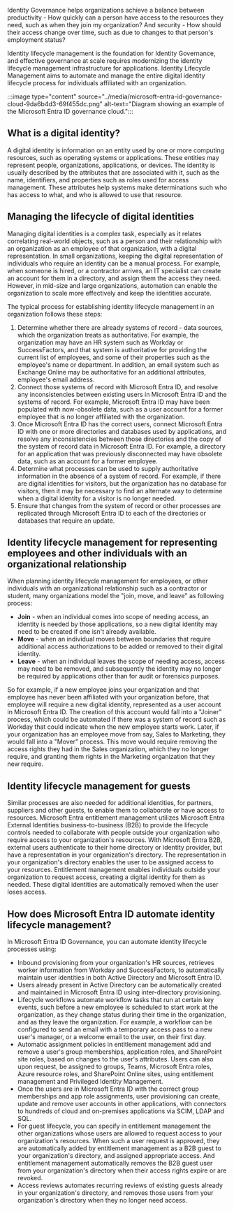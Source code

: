 Identity Governance helps organizations achieve a balance between productivity - How quickly can a person have access to the resources they need, such as when they join my organization? And security - How should their access change over time, such as due to changes to that person's employment status?

Identity lifecycle management is the foundation for Identity Governance, and effective governance at scale requires modernizing the identity lifecycle management infrastructure for applications. Identity Lifecycle Management aims to automate and manage the entire digital identity lifecycle process for individuals affiliated with an organization.

:::image type="content" source="../media/microsoft-entra-id-governance-cloud-9da6b4d3-69f455dc.png" alt-text="Diagram showing an example of the Microsoft Entra ID governance cloud.":::


## What is a digital identity?

A digital identity is information on an entity used by one or more computing resources, such as operating systems or applications. These entities may represent people, organizations, applications, or devices. The identity is usually described by the attributes that are associated with it, such as the name, identifiers, and properties such as roles used for access management. These attributes help systems make determinations such who has access to what, and who is allowed to use that resource.

## Managing the lifecycle of digital identities

Managing digital identities is a complex task, especially as it relates correlating real-world objects, such as a person and their relationship with an organization as an employee of that organization, with a digital representation. In small organizations, keeping the digital representation of individuals who require an identity can be a manual process. For example, when someone is hired, or a contractor arrives, an IT specialist can create an account for them in a directory, and assign them the access they need. However, in mid-size and large organizations, automation can enable the organization to scale more effectively and keep the identities accurate.

The typical process for establishing identity lifecycle management in an organization follows these steps:

1.  Determine whether there are already systems of record - data sources, which the organization treats as authoritative. For example, the organization may have an HR system such as Workday or SuccessFactors, and that system is authoritative for providing the current list of employees, and some of their properties such as the employee's name or department. In addition, an email system such as Exchange Online may be authoritative for an additional attributes, employee's email address.<br>
2.  Connect those systems of record with Microsoft Entra ID, and resolve any inconsistencies between existing users in Microsoft Entra ID and the systems of record. For example, Microsoft Entra ID may have been populated with now-obsolete data, such as a user account for a former employee that is no longer affiliated with the organization.<br>
3.  Once Microsoft Entra ID has the correct users, connect Microsoft Entra ID with one or more directories and databases used by applications, and resolve any inconsistencies between those directories and the copy of the system of record data in Microsoft Entra ID. For example, a directory for an application that was previously disconnected may have obsolete data, such as an account for a former employee.<br>
4.  Determine what processes can be used to supply authoritative information in the absence of a system of record. For example, if there are digital identities for visitors, but the organization has no database for visitors, then it may be necessary to find an alternate way to determine when a digital identity for a visitor is no longer needed.<br>
5.  Ensure that changes from the system of record or other processes are replicated through Microsoft Entra ID to each of the directories or databases that require an update.<br>

## Identity lifecycle management for representing employees and other individuals with an organizational relationship

When planning identity lifecycle management for employees, or other individuals with an organizational relationship such as a contractor or student, many organizations model the "join, move, and leave" as following process:

 -  **Join** \- when an individual comes into scope of needing access, an identity is needed by those applications, so a new digital identity may need to be created if one isn't already available.<br>
 -  **Move** \- when an individual moves between boundaries that require additional access authorizations to be added or removed to their digital identity.
 -  **Leave** \- when an individual leaves the scope of needing access, access may need to be removed, and subsequently the identity may no longer be required by applications other than for audit or forensics purposes.

So for example, if a new employee joins your organization and that employee has never been affiliated with your organization before, that employee will require a new digital identity, represented as a user account in Microsoft Entra ID. The creation of this account would fall into a "Joiner" process, which could be automated if there was a system of record such as Workday that could indicate when the new employee starts work. Later, if your organization has an employee move from say, Sales to Marketing, they would fall into a "Mover" process. This move would require removing the access rights they had in the Sales organization, which they no longer require, and granting them rights in the Marketing organization that they new require.

## Identity lifecycle management for guests

Similar processes are also needed for additional identities, for partners, suppliers and other guests, to enable them to collaborate or have access to resources. Microsoft Entra entitlement management utilizes Microsoft Entra External Identities business-to-business (B2B) to provide the lifecycle controls needed to collaborate with people outside your organization who require access to your organization's resources. With Microsoft Entra B2B, external users authenticate to their home directory or identity provider, but have a representation in your organization's directory. The representation in your organization's directory enables the user to be assigned access to your resources. Entitlement management enables individuals outside your organization to request access, creating a digital identity for them as needed. These digital identities are automatically removed when the user loses access.

## How does Microsoft Entra ID automate identity lifecycle management?

In Microsoft Entra ID Governance, you can automate identity lifecycle processes using:

 -  Inbound provisioning from your organization's HR sources, retrieves worker information from Workday and SuccessFactors, to automatically maintain user identities in both Active Directory and Microsoft Entra ID.<br>
 -  Users already present in Active Directory can be automatically created and maintained in Microsoft Entra ID using inter-directory provisioning.
 -  Lifecycle workflows automate workflow tasks that run at certain key events, such before a new employee is scheduled to start work at the organization, as they change status during their time in the organization, and as they leave the organization. For example, a workflow can be configured to send an email with a temporary access pass to a new user's manager, or a welcome email to the user, on their first day.
 -  Automatic assignment policies in entitlement management add and remove a user's group memberships, application roles, and SharePoint site roles, based on changes to the user's attributes. Users can also upon request, be assigned to groups, Teams, Microsoft Entra roles, Azure resource roles, and SharePoint Online sites, using entitlement management and Privileged Identity Management.
 -  Once the users are in Microsoft Entra ID with the correct group memberships and app role assignments, user provisioning can create, update and remove user accounts in other applications, with connectors to hundreds of cloud and on-premises applications via SCIM, LDAP and SQL.
 -  For guest lifecycle, you can specify in entitlement management the other organizations whose users are allowed to request access to your organization's resources. When such a user request is approved, they are automatically added by entitlement management as a B2B guest to your organization's directory, and assigned appropriate access. And entitlement management automatically removes the B2B guest user from your organization's directory when their access rights expire or are revoked.
 -  Access reviews automates recurring reviews of existing guests already in your organization's directory, and removes those users from your organization's directory when they no longer need access.
